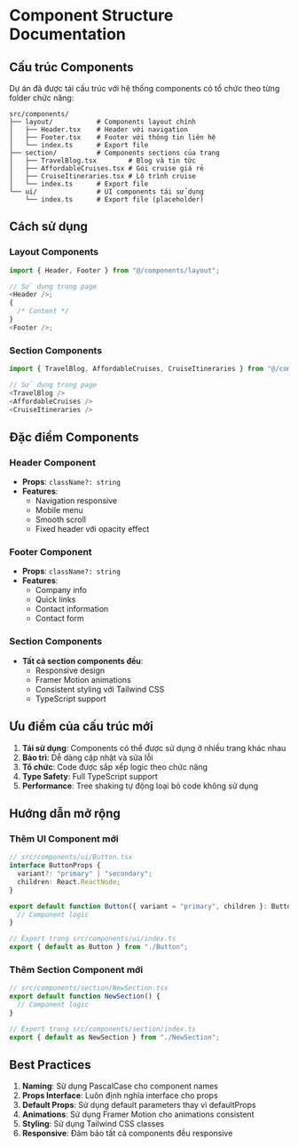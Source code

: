 # Component Structure Documentation

## Cấu trúc Components

Dự án đã được tái cấu trúc với hệ thống components có tổ chức theo từng folder chức năng:

```
src/components/
├── layout/           # Components layout chính
│   ├── Header.tsx    # Header với navigation
│   ├── Footer.tsx    # Footer với thông tin liên hệ
│   └── index.ts      # Export file
├── section/          # Components sections của trang
│   ├── TravelBlog.tsx        # Blog và tin tức
│   ├── AffordableCruises.tsx # Gói cruise giá rẻ
│   ├── CruiseItineraries.tsx # Lộ trình cruise
│   └── index.ts      # Export file
└── ui/               # UI components tái sử dụng
    └── index.ts      # Export file (placeholder)
```

## Cách sử dụng

### Layout Components

```typescript
import { Header, Footer } from "@/components/layout";

// Sử dụng trong page
<Header />;
{
  /* Content */
}
<Footer />;
```

### Section Components

```typescript
import { TravelBlog, AffordableCruises, CruiseItineraries } from "@/components/section";

// Sử dụng trong page
<TravelBlog />
<AffordableCruises />
<CruiseItineraries />
```

## Đặc điểm Components

### Header Component

- **Props**: `className?: string`
- **Features**:
  - Navigation responsive
  - Mobile menu
  - Smooth scroll
  - Fixed header với opacity effect

### Footer Component

- **Props**: `className?: string`
- **Features**:
  - Company info
  - Quick links
  - Contact information
  - Contact form

### Section Components

- **Tất cả section components đều**:
  - Responsive design
  - Framer Motion animations
  - Consistent styling với Tailwind CSS
  - TypeScript support

## Ưu điểm của cấu trúc mới

1. **Tái sử dụng**: Components có thể được sử dụng ở nhiều trang khác nhau
2. **Bảo trì**: Dễ dàng cập nhật và sửa lỗi
3. **Tổ chức**: Code được sắp xếp logic theo chức năng
4. **Type Safety**: Full TypeScript support
5. **Performance**: Tree shaking tự động loại bỏ code không sử dụng

## Hướng dẫn mở rộng

### Thêm UI Component mới

```typescript
// src/components/ui/Button.tsx
interface ButtonProps {
  variant?: "primary" | "secondary";
  children: React.ReactNode;
}

export default function Button({ variant = "primary", children }: ButtonProps) {
  // Component logic
}

// Export trong src/components/ui/index.ts
export { default as Button } from "./Button";
```

### Thêm Section Component mới

```typescript
// src/components/section/NewSection.tsx
export default function NewSection() {
  // Component logic
}

// Export trong src/components/section/index.ts
export { default as NewSection } from "./NewSection";
```

## Best Practices

1. **Naming**: Sử dụng PascalCase cho component names
2. **Props Interface**: Luôn định nghĩa interface cho props
3. **Default Props**: Sử dụng default parameters thay vì defaultProps
4. **Animations**: Sử dụng Framer Motion cho animations consistent
5. **Styling**: Sử dụng Tailwind CSS classes
6. **Responsive**: Đảm bảo tất cả components đều responsive
